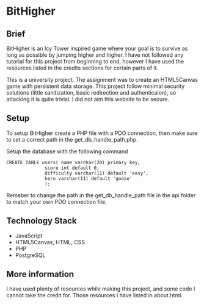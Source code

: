 # BitHigher
## Brief
BitHigher is an Icy Tower inspired game where your goal is to survive as
long as possible by jumping higher and higher. I have not followed any
tutorial for this project from beginning to end, however I have used the
resources listed in the credits sections for certain parts of it.

This is a university project. The assignment was to create an HTML5Canvas game with persistent data storage.
This project follow minimal security solutions (little sanitization, basic redirection and authenticaion), so attacking it is quite trivial. I did not aim this website to be secure.
## Setup
To setup BitHigher create a PHP file with a PDO connection, then make sure to set a correct path in the get_db_handle_path.php.

Setup the database with the following command
```
CREATE TABLE users( name varchar(20) primary key,
              score int default 0,
              difficulty varchar(11) default 'easy', 
              hero varchar(11) default 'goose'
              );
```
Remeber to change the path in the get_db_handle_path file in the api folder to match your own PDO connection file.

## Technology Stack
- JavaScript
- HTML5Canvas, HTML, CSS
- PHP
- PostgreSQL
## More information
I have used plenty of resources while making this project, and some code I cannot take the credit for. Those resources I have listed in about.html.
